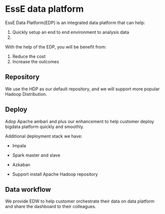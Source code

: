 # EssE data platform

EssE Data Platform(EDP) is an integrated data platform that can help:

1. Quickly setup an end to end environment to analysis data  
2. 

With the help of the EDP, you will be benefit from:

1. Reduce the cost 
2. Increase the outcomes 


## Repository

We use the HDP as our default repository, and we will support more popular Hadoop Distribution.

## Deploy

Adop Apache ambari and plus our enhancement to help customer deploy bigdata platform quickly and smoothly.

Additional deployment stack we have:

* Impala

* Spark master and slave

* Azkaban

* Support install Apache Hadoop repository

## Data workflow

We provide EDW to help customer orchestrate their data on data platform and share the dashboard to their colleagues.


